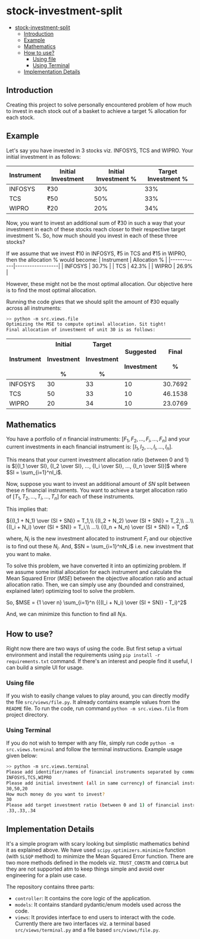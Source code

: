 
# stock-investment-split

- [stock-investment-split](#stock-investment-split)
  - [Introduction](#introduction)
  - [Example](#example)
  - [Mathematics](#mathematics)
  - [How to use?](#how-to-use)
    - [Using file](#using-file)
    - [Using Terminal](#using-terminal)
  - [Implementation Details](#implementation-details)

## Introduction

Creating this project to solve personally encountered problem of how much to invest in
each stock out of a basket to achieve a target % allocation for each stock.

## Example

Let's say you have invested in 3 stocks viz. INFOSYS, TCS and WIPRO. Your initial
investment in as follows:

| Instrument | Initial Investment | Initial Investment % | Target Investment % |
|------------|--------------------|--------------------------|-------------------------|
| INFOSYS    | ₹30                 | 30%                      | 33%                     |
| TCS        | ₹50                 | 50%                      | 33%                     |
| WIPRO      | ₹20                 | 20%                      | 34%                     |

Now, you want to invest an additional sum of $₹30$ in such a way that your investment in
each of these stocks reach closer to their respective target investment %. So, how
much should you invest in each of these three stocks?

If we assume that we invest $₹10$ in INFOSYS, $₹5$ in TCS and $₹15$ in WIPRO, then the
allocation % would become:
| Instrument | Allocation % |
|------------|------------------|
| INFOSYS    | 30.7%            |
| TCS        | 42.3%            |
| WIPRO      | 26.9%            |

However, these might not be the most optimal allocation. Our objective here is to find
the most optimal allocation.

Running the code gives that we should split the amount of $₹30$ equally across all
instruments:

```bash
>> python -m src.views.file
Optimizing the MSE to compute optimal allocation. Sit tight!
Final allocation of investment of unit 30 is as follows:
```

| Instrument | Initial<br> <br>Investment<br> <br>% | Target<br> <br>Investment<br> <br>% | Suggested<br> <br>Investment | Final<br> <br>% |
|------------|--------------------------------------|-------------------------------------|------------------------------|-----------------|
| INFOSYS    | 30                                   | 33                                  | 10                           | 30.7692         |
| TCS        | 50                                   | 33                                  | 10                           | 46.1538         |
| WIPRO      | 20                                   | 34                                  | 10                           | 23.0769         |

## Mathematics

You have a portfolio of $n$ financial instruments: $[F_1, F_2,
..., F_i, ..., F_n]$ and your current investments in each
financial instrument is: $[I_1, I_2,..., I_i, ..., I_n]$.

This means that your current investment allocation ratio (between $0$ and $1$) is $[{I_1
\over SI}, {I_2 \over SI}, ..., {I_i \over SI}, ..., {I_n \over SI}]$ where $SI =
\sum_{i=1}^nI_i$.

Now, suppose you want to invest an additional amount of $SN$ split between these $n$
financial instruments. You want to achieve a target allocation ratio of $[T_1, T_2,
..., T_i, ..., T_n]$ for each of
these instruments.

This implies that:

${(I_1 + N_1) \over (SI + SN)} = T_1,\\ {(I_2 + N_2) \over (SI + SN)} = T_2,\\ ...\\
{(I_i + N_i) \over (SI + SN)} = T_i,\\ ...\\ {(I_n + N_n) \over (SI + SN)} = T_n$

where, $N_i$ is the new investment allocated to instrument $F_i$ and our objective is to
find out these $N_i$. And, $SN = \sum_{i=1}^nN_i$ i.e. new investment that you want to
make.

To solve this problem, we have converted it into an optimizing problem. If we assume
some initial allocation for each instrument and calculate the Mean Squared Error ($MSE$)
between the objective allocation ratio and actual allocation ratio. Then, we can simply
use any (bounded and constrained, explained later) optimizing tool to solve the problem.

So,
$MSE = {1 \over n} \sum_{i=1}^n ({(I_i + N_i) \over (SI + SN)} - T_i)^2$

And, we can minimize this function to find all $N_i$s.

## How to use?

Right now there are two ways of using the code. But first setup a virtual environment
and install the requirements using `pip install -r requirements.txt` command. If there's
an interest and people find it useful, I can build a simple UI for usage.

### Using file

If you wish to easily change values to play around, you can directly modify the file
`src/views/file.py`. It already contains example values from the `README` file. To run
the code, run command `python -m src.views.file` from project directory.

### Using Terminal

If you do not wish to temper with any file, simply run code `python -m
src.views.terminal` and follow the terminal instructions. Example usage given below:

```bash
>> python -m src.views.terminal
Please add identifier/names of financial instruments separated by comma(,)
INFOSYS,TCS,WIPRO
Please add initial investment (all in same currency) of financial instruments separated by comma(,)
30,50,20
How much money do you want to invest?
30
Please add target investment ratio (between 0 and 1) of financial instruments separated by comma(,)
.33,.33,.34
```

## Implementation Details

It's a simple program with scary looking but simplistic mathematics behind it as
explained above. We have used `scipy.optimizers.minimize` function (with `SLSQP` method)
to minimize the Mean Squared Error function. There are two more methods defined in the
models viz. `TRUST_CONSTR` and `COBYLA` but they are not supported atm to keep things
simple and avoid over engineering for a plain use case.

The repository contains three parts:

- `controller`: It contains the core logic of the application.
- `models`: It contains standard pydantic/enum models used across the code.
- `views`: It provides interface to end users to interact with the code. Currently there
  are two interfaces viz. a terminal based `src/views/terminal.py` and a file based
  `src/views/file.py`.
